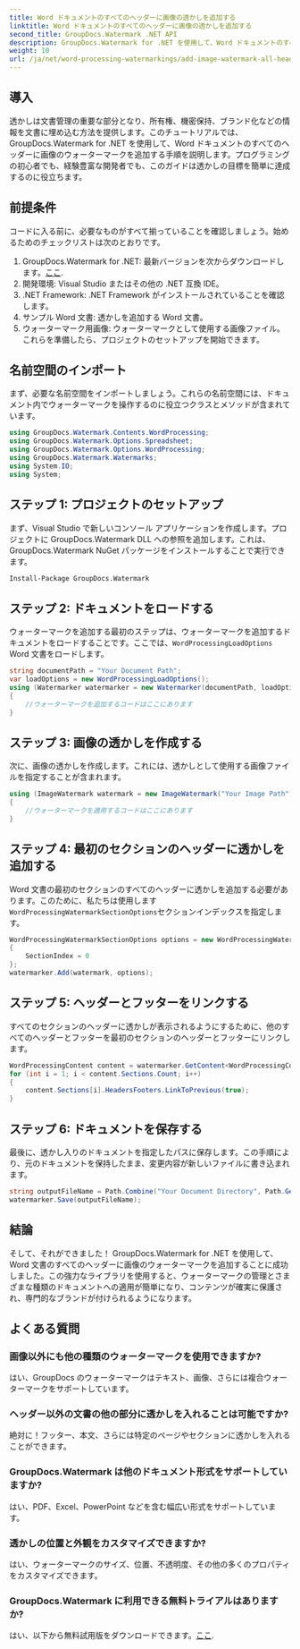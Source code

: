 ```yaml
---
title: Word ドキュメントのすべてのヘッダーに画像の透かしを追加する
linktitle: Word ドキュメントのすべてのヘッダーに画像の透かしを追加する
second_title: GroupDocs.Watermark .NET API
description: GroupDocs.Watermark for .NET を使用して、Word ドキュメントのすべてのヘッダーに画像のウォーターマークを簡単に追加します。詳細なコード例を含むステップバイステップのガイドに従ってください。
weight: 10
url: /ja/net/word-processing-watermarkings/add-image-watermark-all-headers-word-docs/
---
```

## 導入
透かしは文書管理の重要な部分となり、所有権、機密保持、ブランド化などの情報を文書に埋め込む方法を提供します。このチュートリアルでは、GroupDocs.Watermark for .NET を使用して、Word ドキュメントのすべてのヘッダーに画像のウォーターマークを追加する手順を説明します。プログラミングの初心者でも、経験豊富な開発者でも、このガイドは透かしの目標を簡単に達成するのに役立ちます。
## 前提条件
コードに入る前に、必要なものがすべて揃っていることを確認しましょう。始めるためのチェックリストは次のとおりです。
1.  GroupDocs.Watermark for .NET: 最新バージョンを次からダウンロードします。[ここ](https://releases.groupdocs.com/Watermark/net/).
2. 開発環境: Visual Studio またはその他の .NET 互換 IDE。
3. .NET Framework: .NET Framework がインストールされていることを確認します。
4. サンプル Word 文書: 透かしを追加する Word 文書。
5. ウォーターマーク用画像: ウォーターマークとして使用する画像ファイル。
これらを準備したら、プロジェクトのセットアップを開始できます。
## 名前空間のインポート
まず、必要な名前空間をインポートしましょう。これらの名前空間には、ドキュメント内でウォーターマークを操作するのに役立つクラスとメソッドが含まれています。
```csharp
using GroupDocs.Watermark.Contents.WordProcessing;
using GroupDocs.Watermark.Options.Spreadsheet;
using GroupDocs.Watermark.Options.WordProcessing;
using GroupDocs.Watermark.Watermarks;
using System.IO;
using System;
```
## ステップ 1: プロジェクトのセットアップ
まず、Visual Studio で新しいコンソール アプリケーションを作成します。プロジェクトに GroupDocs.Watermark DLL への参照を追加します。これは、GroupDocs.Watermark NuGet パッケージをインストールすることで実行できます。
```bash
Install-Package GroupDocs.Watermark
```
## ステップ 2: ドキュメントをロードする
ウォーターマークを追加する最初のステップは、ウォーターマークを追加するドキュメントをロードすることです。ここでは、`WordProcessingLoadOptions` Word 文書をロードします。
```csharp
string documentPath = "Your Document Path";
var loadOptions = new WordProcessingLoadOptions();
using (Watermarker watermarker = new Watermarker(documentPath, loadOptions))
{
    //ウォーターマークを追加するコードはここにあります
}
```
## ステップ 3: 画像の透かしを作成する
次に、画像の透かしを作成します。これには、透かしとして使用する画像ファイルを指定することが含まれます。
```csharp
using (ImageWatermark watermark = new ImageWatermark("Your Image Path"))
{
    //ウォーターマークを適用するコードはここにあります
}
```
## ステップ 4: 最初のセクションのヘッダーに透かしを追加する
Word 文書の最初のセクションのすべてのヘッダーに透かしを追加する必要があります。このために、私たちは使用します`WordProcessingWatermarkSectionOptions`セクションインデックスを指定します。
```csharp
WordProcessingWatermarkSectionOptions options = new WordProcessingWatermarkSectionOptions
{
    SectionIndex = 0
};
watermarker.Add(watermark, options);
```
## ステップ 5: ヘッダーとフッターをリンクする
すべてのセクションのヘッダーに透かしが表示されるようにするために、他のすべてのヘッダーとフッターを最初のセクションのヘッダーとフッターにリンクします。
```csharp
WordProcessingContent content = watermarker.GetContent<WordProcessingContent>();
for (int i = 1; i < content.Sections.Count; i++)
{
    content.Sections[i].HeadersFooters.LinkToPrevious(true);
}
```
## ステップ 6: ドキュメントを保存する
最後に、透かし入りのドキュメントを指定したパスに保存します。この手順により、元のドキュメントを保持したまま、変更内容が新しいファイルに書き込まれます。
```csharp
string outputFileName = Path.Combine("Your Document Directory", Path.GetFileName(documentPath));
watermarker.Save(outputFileName);
```
## 結論
そして、それができました！ GroupDocs.Watermark for .NET を使用して、Word 文書のすべてのヘッダーに画像のウォーターマークを追加することに成功しました。この強力なライブラリを使用すると、ウォーターマークの管理とさまざまな種類のドキュメントへの適用が簡単になり、コンテンツが確実に保護され、専門的なブランドが付けられるようになります。
## よくある質問
### 画像以外にも他の種類のウォーターマークを使用できますか?
はい、GroupDocs のウォーターマークはテキスト、画像、さらには複合ウォーターマークをサポートしています。
### ヘッダー以外の文書の他の部分に透かしを入れることは可能ですか?
絶対に！フッター、本文、さらには特定のページやセクションに透かしを入れることができます。
### GroupDocs.Watermark は他のドキュメント形式をサポートしていますか?
はい、PDF、Excel、PowerPoint などを含む幅広い形式をサポートしています。
### 透かしの位置と外観をカスタマイズできますか?
はい、ウォーターマークのサイズ、位置、不透明度、その他の多くのプロパティをカスタマイズできます。
### GroupDocs.Watermark に利用できる無料トライアルはありますか?
はい、以下から無料試用版をダウンロードできます。[ここ](https://releases.groupdocs.com/).